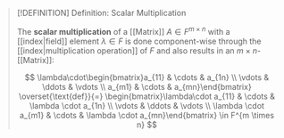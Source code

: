 >[!DEFINITION] Definition: Scalar Multiplication
>
>The **scalar multiplication** of a [[Matrix]] $A \in F^{m \times n}$ with a [[index|field]] element $\lambda \in F$ is done component-wise through the [[index|multiplication operation]] of $F$ and also results in an $m\times n$-[[Matrix]]:
>
>$$
>\lambda\cdot\begin{bmatrix}a_{11} & \cdots & a_{1n} \\ \vdots & \ddots & \vdots \\ a_{m1} & \cdots & a_{mn}\end{bmatrix} \overset{\text{def}}{=} \begin{bmatrix}\lambda\cdot a_{11} & \cdots & \lambda \cdot a_{1n} \\ \vdots & \ddots & \vdots \\ \lambda \cdot a_{m1} & \cdots & \lambda \cdot a_{mn}\end{bmatrix} \in F^{m \times n}
>$$
>